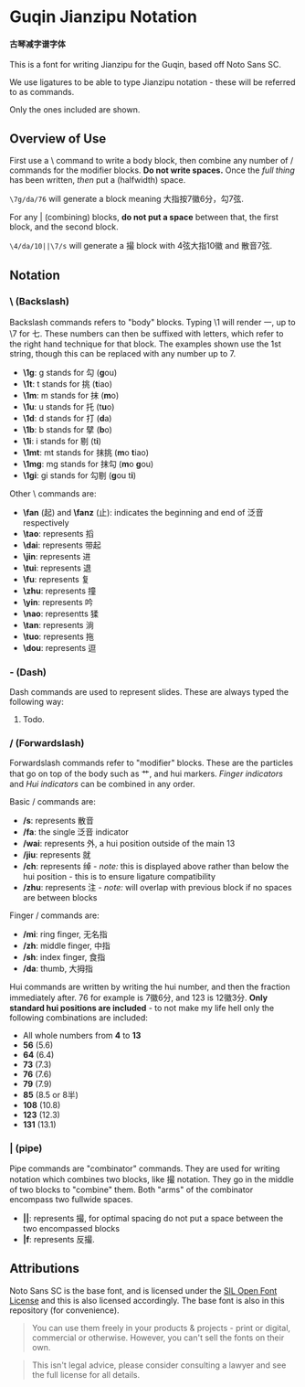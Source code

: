 # Guqin Jianzipu Notation

#### 古琴减字谱字体

This is a font for writing Jianzipu for the Guqin, based off Noto Sans SC.

We use ligatures to be able to type Jianzipu notation - these will be referred to as commands.

Only the ones included are shown.

## Overview of Use

First use a \ command to write a body block, then combine any number of / commands for the modifier blocks. **Do not write spaces.** Once the *full thing* has been written, *then* put a (halfwidth) space.

`\7g/da/76` will generate a block meaning 大指按7徽6分，勾7弦.

For any | (combining) blocks, **do not put a space** between that, the first block, and the second block.

`\4/da/10||\7/s` will generate a 撮 block with 4弦大指10徽 and 散音7弦.

## Notation

### \\ (Backslash)

Backslash commands refers to "body" blocks. Typing \\1 will render 一, up to \\7 for 七. These numbers can then be suffixed with letters, which refer to the right hand technique for that block. The examples shown use the 1st string, though this can be replaced with any number up to 7.

* **\\1g**: g stands for 勾 (**g**ou)
* **\\1t**: t stands for 挑 (**t**iao)
* **\\1m**: m stands for 抹 (**m**o)
* **\\1u**: u stands for 托 (t**u**o)
* **\\1d**: d stands for 打 (**d**a)
* **\\1b**: b stands for 擘 (**b**o)
* **\\1i**: i stands for 剔 (t**i**)
* **\\1mt**: mt stands for 抹挑 (**m**o **t**iao)
* **\\1mg**: mg stands for 抹勾 (**m**o **g**ou)
* **\\1gi**: gi stands for 勾剔 (**g**ou t**i**)

Other \\ commands are:

* **\\fan** (起) and **\\fanz** (止): indicates the beginning and end of 泛音 respectively
* **\\tao**: represents 搯
* **\\dai**: represents 带起
* **\\jin**: represents 进
* **\\tui**: represents 退
* **\\fu**: represents 复
* **\\zhu**: represents 撞
* **\\yin**: represents 吟
* **\\nao**: representts 猱
* **\\tan**: represents 淌
* **\\tuo**: represents 拖
* **\\dou**: represents 逗

### - (Dash)

Dash commands are used to represent slides. These are always typed the following way:

1. Todo.

### / (Forwardslash)

Forwardslash commands refer to "modifier" blocks. These are the particles that go on top of the body such as 艹, and hui markers. *Finger indicators* and *Hui indicators* can be combined in any order. 

Basic / commands are:

* **/s**: represents 散音
* **/fa**: the single 泛音 indicator
* **/wai**: represents 外, a hui position outside of the main 13
* **/jiu**: represents 就
* **/ch**: represents 绰 - *note:* this is displayed above rather than below the hui position - this is to ensure ligature compatibility
* **/zhu**: represents 注 - *note:* will overlap with previous block if no spaces are between blocks


Finger / commands are:

* **/mi**: ring finger, 无名指
* **/zh**: middle finger, 中指
* **/sh**: index finger, 食指
* **/da**: thumb, 大拇指

Hui commands are written by writing the hui number, and then the fraction immediately after. 76 for example is 7徽6分, and 123 is 12徽3分. **Only standard hui positions are included** - to not make my life hell only the following combinations are included:

* All whole numbers from **4** to **13**
* **56** (5.6)
* **64** (6.4)
* **73** (7.3)
* **76** (7.6)
* **79** (7.9)
* **85** (8.5 or 8半)
* **108** (10.8)
* **123** (12.3)
* **131** (13.1)

### | (pipe)

Pipe commands are "combinator" commands. They are used for writing notation which combines two blocks, like 撮 notation. They go in the middle of two blocks to "combine" them. Both "arms" of the combinator encompass two fullwide spaces. 

* **||**: represents 撮, for optimal spacing do not put a space between the two encompassed blocks
* **|f**: represents 反撮.


## Attributions

Noto Sans SC is the base font, and is licensed under the [SIL Open Font License](https://scripts.sil.org/cms/scripts/page.php?site_id=nrsi&id=OFL) and this is also licensed accordingly. The base font is also in this repository (for convenience). 

>  You can use them freely in your products & projects - print or digital, commercial or otherwise. However, you can't sell the fonts on their own.

> This isn't legal advice, please consider consulting a lawyer and see the full license for all details. 

